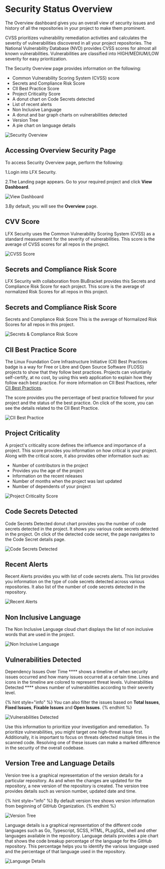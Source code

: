 # Security Status Overview

The Overview dashboard gives you an overall view of security issues and history of all the repositories in your project to make them prominent.&#x20;

CVSS prioritizes vulnerability remediation activities and calculates the severity of vulnerabilities discovered in all your project repositories. The National Vulnerability Database (NVD) provides CVSS scores for almost all known vulnerabilities. Vulnerabilities are classified into HIGH/MEDIUM/LOW severity for easy prioritization.

The Security Overview page provides information on the following:

* Common Vulnerability Scoring System (CVSS) score
* Secrets and Compliance Risk Score&#x20;
* CII Best Practice Score&#x20;
* Project Criticality Score&#x20;
* A donut chart on Code Secrets detected&#x20;
* List of recent alerts&#x20;
* Non Inclusive Language&#x20;
* A donut and bar graph charts on vulnerabilities detected&#x20;
* Version Tree
* A pie chart on language details&#x20;

![Security Overview](../.gitbook/assets/Overview.gif)

## Accessing Overview Security Page

To access Security Overview page, perform the following:

1.Login into LFX Security.&#x20;

2.The Landing page appears. Go to your required project and click **View Dashboard**.

![View Dashboard](<../.gitbook/assets/View\_Dashboard (1).png>)

3.By default, you will see the **Overview** page.&#x20;

## CVV Score&#x20;

LFX Security uses the Common Vulnerability Scoring System (CVSS) as a standard measurement for the severity of vulnerabilities. This score is the average of CVSS scores for all repos in the project.

![CVSS Score](<../.gitbook/assets/CVSS (1).png>)

## Secrets and Compliance Risk Score

LFX Security with collaboration from BluBracket provides this Secrets and Compliance Risk Score for each project. This score is the average of normalized Risk Scores for all repos in this project.

## Secrets and Compliance Risk Score&#x20;

Secrets and Compliance Risk Score This is the average of Normalized Risk Scores for all repos in this project.

![Secrets & Compliance Risk Score](../.gitbook/assets/Compl\_Risk.png)

## CII Best Practice Score

The Linux Foundation Core Infrastructure Initiative (CII) Best Practices badge is a way for Free or Libre and Open Source Software (FLOSS) projects to show that they follow best practices. Projects can voluntarily self-certify, at no cost, by using this web application to explain how they follow each best practice. For more information on CII Best Practices, refer [CII Best Practices](https://bestpractices.coreinfrastructure.org/en).&#x20;

The score provides you the percentage of best practice followed for your project and the status of the best practice. On click of the score, you can see the details related to the CII Best Practice.&#x20;

![CII Best Practice](../.gitbook/assets/CII.gif)

## Project Criticality

A project's criticality score defines the influence and importance of a project. This score provides you information on how critical is your project. Along with the critical score, it also provides other information such as:

* Number of contributors in the project
* Provides you the age of the project
* Information on the recent releases
* Number of months when the project was last updated
* Number of dependents of your project

![Project Criticality Score](<../.gitbook/assets/PC (1).png>)

## &#x20;Code Secrets Detected

Code Secrets Detected donut chart provides you the number of code secrets detected in the project. It shows you various code secrets  detected in the project. On click of the detected code secret, the page  navigates to the Code Secret details page.&#x20;

![Code Secrets  Detected](<../.gitbook/assets/Code Secret (3).gif>)

## Recent Alerts

Recent Alerts provides you with list of code secrets alerts. This list provides you information on the type of code secrets detected across various repositories. It also list of the number of code secrets detected in the repository.&#x20;

![Recent Alerts](../.gitbook/assets/Alerts.png)

## Non Inclusive Language&#x20;

The Non Inclusive Language cloud chart displays the list of non inclusive words that are used in the project.

![Non Inclusive Language](../.gitbook/assets/NIL.png)

## Vulnerabilities Detected

Dependency Issues Over Time **** shows a timeline of when security issues occurred and how many issues occurred at a certain time. Lines and icons in the timeline are colored to represent threat levels. Vulnerabilities Detected **** shows number of vulnerabilities according to their severity level.&#x20;

{% hint style="info" %}
You can also filter the issues based on **Total Issues**, **Fixed Issues**, **Fixable Issues** and **Open Issues**.
{% endhint %}

![Vulnerabilities Detected](../.gitbook/assets/VD.gif)

Use this information to prioritize your investigation and remediation. To prioritize vulnerabilities, you might target one high-threat issue first. Additionally, it is important to focus on threats detected multiple times in the scanned code. Resolving one of these issues can make a marked difference in the security of the overall codebase.

## Version Tree and Language Details

Version tree is a graphical representation of the version details for a particular repository. As and when the changes are updated for the repository, a new version of the repository is created. The version tree provides details such as version number, updated date and time.&#x20;

{% hint style="info" %}
By default version tree shows version information from beginning of GitHub Organization.
{% endhint %}

![Version Tree](<../.gitbook/assets/Version \_Tree.png>)

Language details is a graphical representation of the different code languages such as Go, Typescript, SCSS, HTML, PLpgSQL, shell and other languages available in the  repository. Language details provides a pie chart that shows the code breakup percentage of the language for the GitHub repository. This percentage helps you to identify the various language used and the percentage of that language used in the repository.

![Language Details](../.gitbook/assets/Languages.png)
